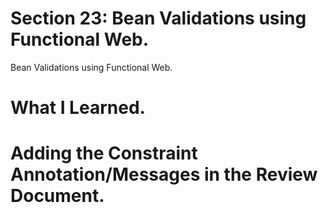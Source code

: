 # Section 23: Bean Validations using Functional Web. 

Bean Validations using Functional Web.

# What I Learned.

# Adding the Constraint Annotation/Messages in the Review Document.